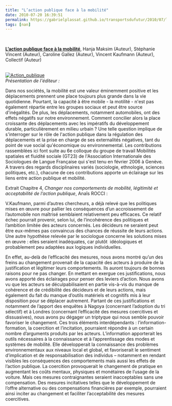 ```yaml
---
title: "L’action publique face à la mobilité"
date: 2010-07-20 16:39:51
permalink: https://gabrielplassat.github.io/transportsdufutur/2010/07/laction-publique-face-a-la-mobilite.html
tags: [nan]
---
```


<span style="font-weight: normal"> <span style="font-weight: normal"> <p class="MsoNormal"><span><strong><a href="http://www.amazon.fr/Laction-publique-mobilite-Hanja-Maksim/dp/2296115349" target="_blank">L’action publique face à la mobilité</a></strong>, Hanja Maksim (Auteur), Stéphanie Vincent (Auteur), Caroline Gallez (Auteur), Vincent Kaufmann (Auteur), Collectif (Auteur)</span></p> <p class="MsoNormal"><span> <a href="https://gabrielplassat.github.io/transportsdufutur/wp-content/uploads/sites/6/old/6a0120a66d2ad4970b0133f26b1667970b-pi.jpg"></a> <br /> <a href="https://gabrielplassat.github.io/transportsdufutur/wp-content/uploads/sites/6/old/6a0120a66d2ad4970b013485905dc8970c-pi.jpg" rel="lightbox"><img alt="Action_publique" border="0" class="asset asset-image at-xid-6a0120a66d2ad4970b013485905dc8970c " src="/wp-content/uploads/sites/6/old/6a0120a66d2ad4970b013485905dc8970c-500pi.jpg" title="Action_publique" /></a> <br /> </span><em><span style="font-weight: normal">Présentation de l'éditeur :</span></em></p> <p class="Titre35"><span style="font-weight: normal">Dans nos sociétés, la mobilité est une valeur éminemment positive et les déplacements prennent une place toujours plus grande dans la vie quotidienne. Pourtant, la capacité à être mobile - la motilité - n'est pas également répartie entre les groupes sociaux et peut être source d'inégalités. De plus, les déplacements, notamment automobiles, ont des effets négatifs sur notre environnement. Comment concilier alors la place croissante des déplacements avec les impératifs du développement durable, particulièrement en milieu urbain ? Une telle question implique de s'interroger sur le rôle de l'action publique dans la régulation des déplacements et la prise en charge de ses externalités négatives, tant du point de vue social qu'économique ou environnemental. Les contributions rassemblées ici font suite au 6e colloque du groupe de travail Mobilités spatiales et fluidité sociale (GT23) de l'Association Internationale des Sociologues de Langue Française qui s'est tenu en février 2006 à Genève. A travers des regards disciplinaires variés (sociologie, ethnologie, sciences politiques, etc.), chacune de ces contributions apporte un éclairage sur les liens entre action publique et mobilité.</span></p> <p class="Titre35"><span style="font-weight: normal">Extrait Chapitre 4, <em>Changer nos comportements de mobilité, légitimité et acceptabilité de l’action publique</em>, Anaîs ROCCI :</span></p> <p class="Titre35"><span style="font-weight: normal">V.Kaufmann, parmi d’autres chercheurs, a déjà relevé que les politiques mises en œuvre pour pallier les conséquences d’un accroissement de l’automobile non maîtrisé semblaient relativement peu efficaces. Ce relatif échec pourrait provenir, selon lui, de l’incohérence des politiques et l’ambition limitée des acteurs concernés. Les décideurs ne seraient peut être eux-mêmes pas convaincus des chances de réussite de leurs actions. Une autre hypothèse relevée par le sociologue concerne les solutions mises en œuvre : elles seraient inadéquates, car plutôt<span>  </span>idéologiques et probablement peu adaptées aux logiques individuelles.</span></p> <p class="Titre35"><span>En effet, au-delà de l’efficacité des mesures, nous avons montré qu’un des freins au changement provenait de la capacité des acteurs à produire de la justification et légitimer leurs comportements. Ils auront toujours de bonnes raisons pour ne pas changer. En mettant en exergue ces justifications, nous avons apporté des éclairages pour penser des leviers d’action. Nous avons vu que les acteurs se déculpabilisaient en partie vis-à-vis du manque de cohérence et de crédibilité des décideurs et de leurs actions, mais également du fait du manque d’outils matériels et cognitifs mis à leur disposition pour se déplacer autrement. Partant de ces justifications et notamment de l’apport des enquêtes à Nagoya (concernant l’adoption du tri sélectif) et à Londres (concernant l’efficacité des mesures coercitives et dissuasives), nous avons pu dégager un triptyque qui nous semble pouvoir favoriser le changement. Ces trois éléments interdépendants : l’information-formation, la coercition et l’incitation, pourraient répondre à un certain nombre d’arguments produits par les acteurs. L’information apporterait les outils nécessaires à la connaissance et à l’apprentissage des modes et systèmes de mobilité. Elle développerait la connaissance des problèmes environnementaux aux niveaux local et global, et favoriserait le sentiment d’implication et de responsabilisation des individus – notamment en rendant visibles les conséquences des comportements mais aussi les effets de l’action publique. La coercition provoquerait le changement de pratique en augmentant les coûts mentaux, physiques et monétaires de l’usage de la voiture. Mais ces mesures contraignantes seraient inacceptables sans une compensation. Des mesures incitatives telles que le développement de l’offre alternative ou des compensations financières par exemple, pourraient ainsi inciter au changement et faciliter l’acceptabilité des mesures coercitives.</span></p></span> <p class="Titre35"></p></span>
